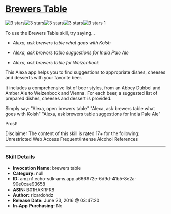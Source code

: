 # [Brewers Table](http://alexa.amazon.com/#skills/amzn1.echo-sdk-ams.app.a666972e-6d9d-41b5-8e2a-90e0cae93658)
![3 stars](../../images/ic_star_black_18dp_1x.png)![3 stars](../../images/ic_star_black_18dp_1x.png)![3 stars](../../images/ic_star_black_18dp_1x.png)![3 stars](../../images/ic_star_border_black_18dp_1x.png)![3 stars](../../images/ic_star_border_black_18dp_1x.png) 1

To use the Brewers Table skill, try saying...

* *Alexa, ask brewers table what goes with Kolsh*

* *Alexa, ask brewers table suggestions for India Pale Ale*

* *Alexa, ask brewers table for Weizenbock*

This Alexa app helps you to find suggestions to appropriate dishes, cheeses and desserts with your favorite beer.

It includes a comprehensive list of beer styles, from an Abbey Dubbel and Amber Ale to Weizenbock and Vienna. For each beer, a suggested list of prepared dishes, cheeses and dessert is provided.

Simply say:
"Alexa, open brewers table"
"Alexa, ask brewers table what goes with Kolsh"
"Alexa, ask brewers table suggestions for India Pale Ale"

Prost!

Disclaimer
The content of this skill is rated 17+ for the following:
Unrestricted Web Access
Frequent/Intense Alcohol References

***

### Skill Details

* **Invocation Name:** brewers table
* **Category:** null
* **ID:** amzn1.echo-sdk-ams.app.a666972e-6d9d-41b5-8e2a-90e0cae93658
* **ASIN:** B01HAKRFR8
* **Author:** ricardohdz
* **Release Date:** June 23, 2016 @ 03:47:20
* **In-App Purchasing:** No
